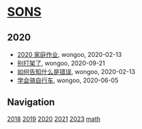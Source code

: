# [SONS](https://wongoo.github.io/sons)

## 2020
* [2020 家庭作业](/shutu/2020/2020-home-work), wongoo, 2020-02-13
* [别打架了](/shutu/2020/2020-09-21-do-not-fight), wongoo, 2020-09-21
* [如何告知什么是错误](/shutu/2020/2020-06-05-learn-drive-bike), wongoo, 2020-02-13
* [学会骑自行车](/shutu/2020/2020-02-13-how-to-tell-what-is-wrong), wongoo, 2020-06-05

## Navigation
[2018](/shutu/2018/)
[2019](/shutu/2019/)
[2020](/shutu/2020/)
[2021](/shutu/2021/)
[2023](/shutu/2023/)
[math](/shutu/math/)

